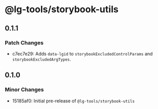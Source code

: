 # @lg-tools/storybook-utils

## 0.1.1

### Patch Changes

- c7ec7e29: Adds `data-lgid` to `storybookExcludedControlParams` and `storybookExcludedArgTypes`.

## 0.1.0

### Minor Changes

- 15185af0: Initial pre-release of `@lg-tools/storybook-utils`
